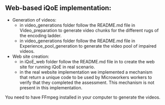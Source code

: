 ## Web-based iQoE implementation:
* Generation of videos:
  * in video_generations folder follow the README.md file in Video_preparation to generate video chunks for the different rugs of the encoding ladder.
  * in video_generations folder follow the README.md file in Experience_pool_generation to generate the video pool of impaired videos.
* Web site creation:
  * in iQoE_web folder follow the README.md file in to create the web site for running iQoE in real scenario.
  * in the real website implementation we implemented a mechanism that return a unique code to be used by Microworkers workers to verify that they completed the assessment. This mechanism is not present in this implementation.

You need to have FFmpeg installed in your computer to generate the videos.

